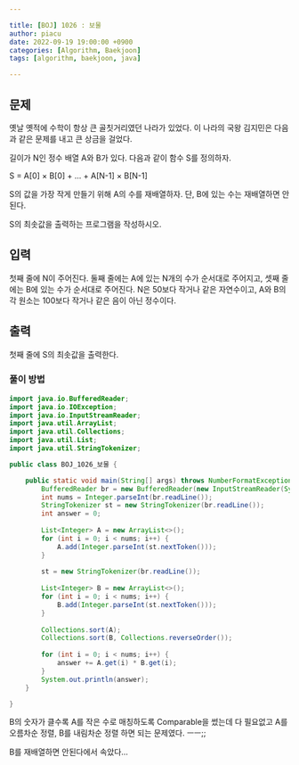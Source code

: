 ```yaml
---

title: [BOJ] 1026 : 보물
author: piacu
date: 2022-09-19 19:00:00 +0900
categories: [Algorithm, Baekjoon]
tags: [algorithm, baekjoon, java]

---
```


## 문제

옛날 옛적에 수학이 항상 큰 골칫거리였던 나라가 있었다. 이 나라의 국왕 김지민은 다음과 같은 문제를 내고 큰 상금을 걸었다.

길이가 N인 정수 배열 A와 B가 있다. 다음과 같이 함수 S를 정의하자.

S = A[0] × B[0] + ... + A[N-1] × B[N-1]

S의 값을 가장 작게 만들기 위해 A의 수를 재배열하자. 단, B에 있는 수는 재배열하면 안 된다.

S의 최솟값을 출력하는 프로그램을 작성하시오.

## 입력

첫째 줄에 N이 주어진다. 둘째 줄에는 A에 있는 N개의 수가 순서대로 주어지고, 셋째 줄에는 B에 있는 수가 순서대로 주어진다. N은 50보다 작거나 같은 자연수이고, A와 B의 각 원소는 100보다 작거나 같은 음이 아닌 정수이다.

## 출력

첫째 줄에 S의 최솟값을 출력한다.

### 풀이 방법

```java
import java.io.BufferedReader;
import java.io.IOException;
import java.io.InputStreamReader;
import java.util.ArrayList;
import java.util.Collections;
import java.util.List;
import java.util.StringTokenizer;

public class BOJ_1026_보물 {

	public static void main(String[] args) throws NumberFormatException, IOException {
		BufferedReader br = new BufferedReader(new InputStreamReader(System.in));
		int nums = Integer.parseInt(br.readLine());
		StringTokenizer st = new StringTokenizer(br.readLine());
		int answer = 0;
		
		List<Integer> A = new ArrayList<>();
		for (int i = 0; i < nums; i++) {
			A.add(Integer.parseInt(st.nextToken()));
		}
		
		st = new StringTokenizer(br.readLine());
		
		List<Integer> B = new ArrayList<>();
		for (int i = 0; i < nums; i++) {
			B.add(Integer.parseInt(st.nextToken()));
		}
		
		Collections.sort(A);
		Collections.sort(B, Collections.reverseOrder());
		
		for (int i = 0; i < nums; i++) {
			answer += A.get(i) * B.get(i);
		}
		System.out.println(answer);
	}

}
```

B의 숫자가 클수록 A를 작은 수로 매칭하도록 Comparable을 썼는데 다 필요없고 A를 오름차순 정렬, B를 내림차순 정렬 하면 되는 문제였다. ㅡㅡ;;

B를 재배열하면 안된다에서 속았다...
